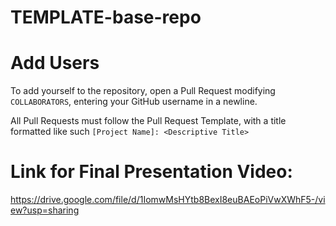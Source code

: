 # TEMPLATE-base-repo

# Add Users
To add yourself to the repository, open a Pull Request modifying `COLLABORATORS`, entering your GitHub username in a newline.

All Pull Requests must follow the Pull Request Template, with a title formatted like such `[Project Name]: <Descriptive Title>`


# Link for Final Presentation Video:
https://drive.google.com/file/d/1IomwMsHYtb8BexI8euBAEoPiVwXWhF5-/view?usp=sharing
